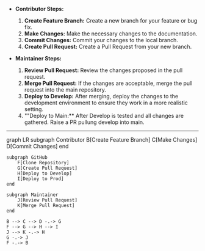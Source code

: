 
- **Contributor Steps:**
  1. **Create Feature Branch:** Create a new branch for your feature or bug fix.
  2. **Make Changes:** Make the necessary changes to the documentation.
  3. **Commit Changes:** Commit your changes to the local branch.
  4. **Create Pull Request:** Create a Pull Request from your new branch.

- **Maintainer Steps:**
  1. **Review Pull Request:** Review the changes proposed in the pull request.
  2. **Merge Pull Request:** If the changes are acceptable, merge the pull request into the main repository.
  3. **Deploy to Develop:** After merging, deploy the changes to the development environment to ensure they work in a more realistic setting.
  4. ""Deploy to Main:** After Develop is tested and all changes are gathered. Raise a PR pullung develop into main.

---

graph LR
    subgraph Contributor
        B[Create Feature Branch]
        C[Make Changes]
        D[Commit Changes]
    end

    subgraph GitHub
        F[Clone Repository]
        G[Create Pull Request]
        H[Deploy to Develop]
        I[Deploy to Prod]
    end

    subgraph Maintainer
        J[Review Pull Request]
        K[Merge Pull Request]
    end

    B --> C --> D -.-> G
    F --> G --> H --> I
    J --> K -.-> H
    G -.-> J
    F -.-> B
